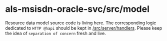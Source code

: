 # als-msisdn-oracle-svc/src/model

Resource data model source code is living here. The corresponding logic dedicated to `HTTP @hapi` should be kept in [/src/server/handlers](../server/handlers/README.md). Please keep the idea of `separation of concern` fresh and live.
